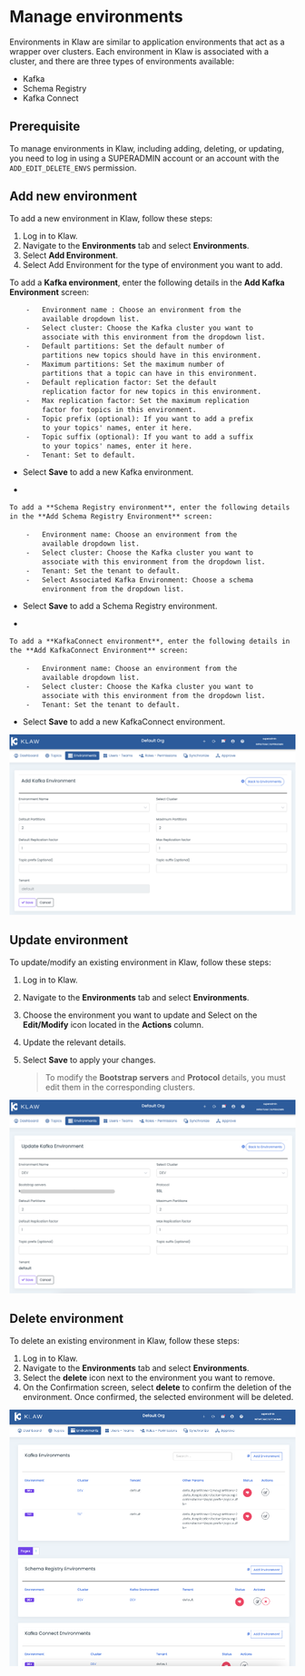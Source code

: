 # Manage environments

Environments in Klaw are similar to application environments that act as
a wrapper over clusters. Each environment in Klaw is associated with a
cluster, and there are three types of environments available:

-   Kafka
-   Schema Registry
-   Kafka Connect

## Prerequisite

To manage environments in Klaw, including adding, deleting, or updating,
you need to log in using a SUPERADMIN account or an account with the
`ADD_EDIT_DELETE_ENVS` permission.

## Add new environment

To add a new environment in Klaw, follow these steps:

1.  Log in to Klaw.
2.  Navigate to the **Environments** tab and select **Environments**.
3.  Select **Add Environment**.
4.  Select Add Environment for the type of environment you want to add.
    

To add a **Kafka environment**, enter the following details in the **Add Kafka Environment** screen:

        -   Environment name : Choose an environment from the
            available dropdown list.
        -   Select cluster: Choose the Kafka cluster you want to
            associate with this environment from the dropdown list.
        -   Default partitions: Set the default number of
            partitions new topics should have in this environment.
        -   Maximum partitions: Set the maximum number of
            partitions that a topic can have in this environment.
        -   Default replication factor: Set the default
            replication factor for new topics in this environment.
        -   Max replication factor: Set the maximum replication
            factor for topics in this environment.
        -   Topic prefix (optional): If you want to add a prefix
            to your topics' names, enter it here.
        -   Topic suffix (optional): If you want to add a suffix
            to your topics' names, enter it here.
        -   Tenant: Set to default.

-   Select **Save** to add a new Kafka environment.

-   

    To add a **Schema Registry environment**, enter the following details in the **Add Schema Registry Environment** screen:

        -   Environment name: Choose an environment from the
            available dropdown list.
        -   Select cluster: Choose the Kafka cluster you want to
            associate with this environment from the dropdown list.
        -   Tenant: Set the tenant to default.
        -   Select Associated Kafka Environment: Choose a schema
            environment from the dropdown list.

-   Select **Save** to add a Schema Registry environment.

-   

    To add a **KafkaConnect environment**, enter the following details in the **Add KafkaConnect Environment** screen:

        -   Environment name: Choose an environment from the
            available dropdown list.
        -   Select cluster: Choose the Kafka cluster you want to
            associate with this environment from the dropdown list.
        -   Tenant: Set the tenant to default.

-   Select **Save** to add a new KafkaConnect environment.

![image](../../static/images/environments/NewEnvironment.png)

## Update environment

To update/modify an existing environment in Klaw, follow these steps:

1.  Log in to Klaw.
2.  Navigate to the **Environments** tab and select **Environments**.
3.  Choose the environment you want to update and Select on the
    **Edit/Modify** icon located in the **Actions** column.
4.  Update the relevant details.
5.  Select **Save** to apply your changes.

    > To modify the **Bootstrap servers** and **Protocol** details, you must
    edit them in the corresponding clusters.


![image](../../static/images/environments/UpdateEnvironment.png)

## Delete environment

To delete an existing environment in Klaw, follow these steps:

1.  Log in to Klaw.
2.  Navigate to the **Environments** tab and select **Environments**.
3.  Select the **delete** icon next to the environment you want to
    remove.
4.  On the Confirmation screen, select **delete** to confirm the
    deletion of the environment. Once confirmed, the selected
    environment will be deleted.

![image](../../static/images/environments/Environments.png)
